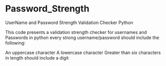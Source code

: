 # Password_Strength
UserName and Password Strength Validation Checker Python

This code presents a validation strength checker for usernames and Passwords in python every strong username/password should include the following:

An uppercase character
A lowercase character
Greater than six characters in length
should include a digit
